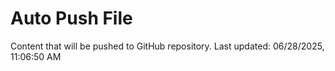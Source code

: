 # Auto Push File

Content that will be pushed to GitHub repository.
Last updated: 06/28/2025, 11:06:50 AM
